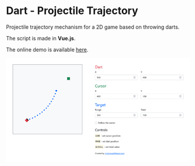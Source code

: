 # Dart - Projectile Trajectory

Projectile trajectory mechanism for a 2D game based on throwing darts.

The script is made in **Vue.js**.

The online demo is available [here](https://mickrzyzak.github.io/dart-projectile-trajectory/).

![Screenshot](screenshot.jpg)
